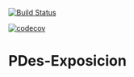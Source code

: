 [![Build Status](https://travis-ci.org/gradaglio/PDEs-Exposicion.svg?branch=main)](https://travis-ci.org/gradaglio/PDEs-Exposicion)

[![codecov](https://codecov.io/gh/gradaglio/PDEs-Exposicion/branch/main/graph/badge.svg?token=60199a6b-7d48-456d-99db-1c97ce389797)](https://codecov.io/gh/gradaglio/PDes-Exposicion)


# PDes-Exposicion
